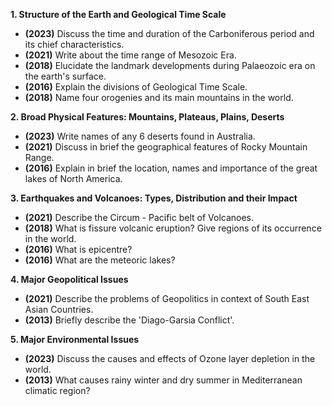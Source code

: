 
**1. Structure of the Earth and Geological Time Scale**

*   **(2023)** Discuss the time and duration of the Carboniferous period and its chief characteristics.
*   **(2021)** Write about the time range of Mesozoic Era.
*   **(2018)** Elucidate the landmark developments during Palaeozoic era on the earth's surface.
*   **(2016)** Explain the divisions of Geological Time Scale.
*   **(2018)** Name four orogenies and its main mountains in the world.

**2. Broad Physical Features: Mountains, Plateaus, Plains, Deserts**

*   **(2023)** Write names of any 6 deserts found in Australia.
*   **(2021)** Discuss in brief the geographical features of Rocky Mountain Range.
*   **(2016)** Explain in brief the location, names and importance of the great lakes of North America.

**3. Earthquakes and Volcanoes: Types, Distribution and their Impact**

*   **(2021)** Describe the Circum - Pacific belt of Volcanoes.
*   **(2018)** What is fissure volcanic eruption? Give regions of its occurrence in the world.
*   **(2016)** What is epicentre?
*   **(2016)** What are the meteoric lakes?

**4. Major Geopolitical Issues**

*   **(2021)** Describe the problems of Geopolitics in context of South East Asian Countries.
*   **(2013)** Briefly describe the 'Diago-Garsia Conflict'.

**5. Major Environmental Issues**

*   **(2023)** Discuss the causes and effects of Ozone layer depletion in the world.
*   **(2013)** What causes rainy winter and dry summer in Mediterranean climatic region?